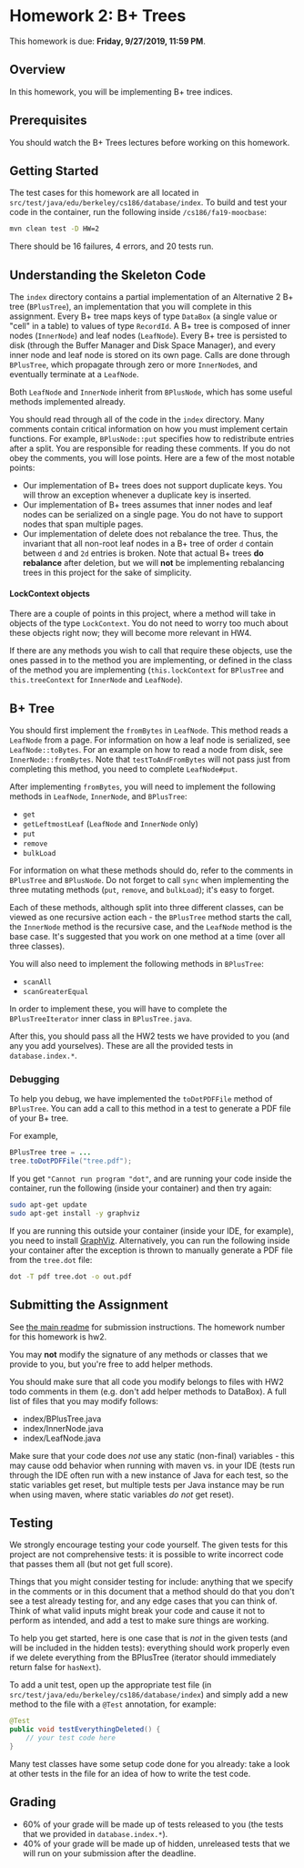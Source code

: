 # Homework 2: B+ Trees

This homework is due: **Friday, 9/27/2019, 11:59 PM**.

## Overview

In this homework, you will be implementing B+ tree indices.

## Prerequisites

You should watch the B+ Trees lectures before working on this homework.

## Getting Started

The test cases for this homework are all located in
`src/test/java/edu/berkeley/cs186/database/index`. To build and test your code
in the container, run the following inside `/cs186/fa19-moocbase`:

```bash
mvn clean test -D HW=2
```

There should be 16 failures, 4 errors, and 20 tests run.

## Understanding the Skeleton Code

The `index` directory contains a partial implementation of an Alternative 2 B+ tree
(`BPlusTree`), an implementation that you will complete in this assignment.
Every B+ tree maps keys of type `DataBox` (a single value or "cell" in a table)
to values of type `RecordId`. A B+ tree is composed of inner nodes (`InnerNode`) and leaf nodes (`LeafNode`).
Every B+ tree is persisted to disk (through the Buffer Manager and Disk Space
Manager), and every inner node and leaf node is
stored on its own page. Calls are done through `BPlusTree`, which propagate
through zero or more `InnerNode`s, and eventually terminate at a `LeafNode`.

Both `LeafNode` and `InnerNode` inherit from `BPlusNode`, which has some useful
methods implemented already.

You should read through all of the code in the `index` directory. Many comments
contain critical information on how you must implement certain functions. For
example, `BPlusNode::put` specifies how to redistribute entries after a
split. You are responsible for reading these comments. If you do not obey
the comments, you will lose points. Here are a few of the most notable
points:
- Our implementation of B+ trees does not support duplicate keys. You will
  throw an exception whenever a duplicate key is inserted.
- Our implementation of B+ trees assumes that inner nodes and leaf nodes
  can be serialized on a single page. You do not have to support nodes that
  span multiple pages.
- Our implementation of delete does not rebalance the tree. Thus, the
  invariant that all non-root leaf nodes in a B+ tree of order `d` contain
  between `d` and `2d` entries is broken. Note that actual B+ trees **do rebalance**
  after deletion, but we will **not** be implementing rebalancing trees in this project
  for the sake of simplicity.

####  LockContext objects

There are a couple of points in this project, where a method will take in objects of the
type `LockContext`. You do not need to worry too much about these
objects right now; they will become more relevant in HW4.

If there are any methods you wish to call that require these objects, use the ones
passed in to the method you are implementing, or defined in the class of the method
you are implementing (`this.lockContext` for
`BPlusTree` and `this.treeContext` for `InnerNode` and `LeafNode`).

## B+ Tree

You should first implement the `fromBytes` in `LeafNode`.
  This method reads a `LeafNode` from a page. For information on how a leaf
  node is serialized, see `LeafNode::toBytes`. For an example on how to read a node
  from disk, see `InnerNode::fromBytes`. Note that `testToAndFromBytes` will not
  pass just from completing this method, you need to complete `LeafNode#put`.

After implementing `fromBytes`, you will need to implement the following methods
in `LeafNode`, `InnerNode`, and `BPlusTree`:
- `get`
- `getLeftmostLeaf` (`LeafNode` and `InnerNode` only)
- `put`
- `remove`
- `bulkLoad`

For information on what these methods should do, refer to the comments in
`BPlusTree` and `BPlusNode`. Do not forget to call `sync` when implementing the
three mutating methods (`put`, `remove`, and `bulkLoad`); it's easy to forget.

Each of these methods, although split into three different classes, can be
viewed as one recursive action each - the `BPlusTree` method starts the call, the
`InnerNode` method is the recursive case, and the `LeafNode` method is the base
case. It's suggested that you work on one method at a time (over all three
classes).

You will also need to implement the following methods in `BPlusTree`:
- `scanAll`
- `scanGreaterEqual`

In order to implement these, you will have to complete the `BPlusTreeIterator`
inner class in `BPlusTree.java`.

After this, you should pass all the HW2 tests we have provided to you (and any you
add yourselves). These are all the provided tests in `database.index.*`.

### Debugging

To help you debug, we have implemented the `toDotPDFFile` method of `BPlusTree`.
You can add a call to this method in a test to generate a PDF file of your B+
tree.

For example,

```java
BPlusTree tree = ...
tree.toDotPDFFile("tree.pdf");
```

If you get `"Cannot run program "dot"`, and are running your code inside the
container, run the following (inside your container) and then try again:
```bash
sudo apt-get update
sudo apt-get install -y graphviz
```

If you are running this outside your container (inside your IDE, for example),
you need to install [GraphViz](https://graphviz.gitlab.io/download/).
Alternatively, you can run the following inside your container after the
exception is thrown to manually generate a PDF file from the `tree.dot` file:

```bash
dot -T pdf tree.dot -o out.pdf
```

## Submitting the Assignment

See [the main readme](README.md#submitting-homeworks) for submission instructions.
The homework number for this homework is hw2.

You may **not** modify the signature of any methods or classes that we provide to you, but you're free to
add helper methods.

You should make sure that all code you modify belongs to files with HW2 todo comments in them (e.g. don't add
helper methods to DataBox). A full list of files that you may modify follows:

- index/BPlusTree.java
- index/InnerNode.java
- index/LeafNode.java

Make sure that your code does *not* use any static (non-final) variables - this may cause odd behavior when
running with maven vs. in your IDE (tests run through the IDE often run with a new instance
of Java for each test, so the static variables get reset, but multiple tests per Java instance
may be run when using maven, where static variables *do not* get reset).

## Testing

We strongly encourage testing your code yourself. The given tests for this project are not comprehensive tests:
it is possible to write incorrect code that passes them all (but not get full score).

Things that you might consider testing for include: anything that we specify in the comments or in this document
that a method should do that you don't see a test already testing for, and any edge cases that you can think of.
Think of what valid inputs might break your code and cause it not to perform as intended, and add a test to make
sure things are working.

To help you get started, here is one case that is *not* in the given tests (and
will be included in the hidden tests): everything should work properly even if we
delete everything from the BPlusTree (iterator should immediately return false
for `hasNext`).

To add a unit test, open up the appropriate test file (in `src/test/java/edu/berkeley/cs186/database/index`) and simply
add a new method to the file with a `@Test` annotation, for example:

```java
@Test
public void testEverythingDeleted() {
    // your test code here
}
```

Many test classes have some setup code done for you already: take a look at other tests in the file for an idea
of how to write the test code.

## Grading

- 60% of your grade will be made up of tests released to you (the tests that we provided in
  `database.index.*`).
- 40% of your grade will be made up of hidden, unreleased tests that we will run on your submission
  after the deadline.

